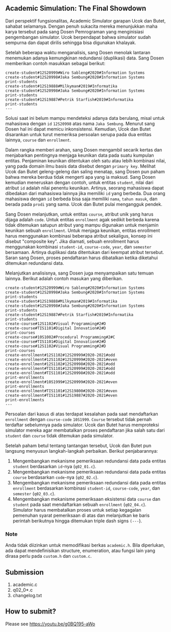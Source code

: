 ## Academic Simulation: The Final Showdown
Dari perspektif fungsionalitas, Academic Simulator garapan Ucok dan Butet, sahabat selamanya. Dengan penuh sukacita mereka menunjukkan maha karya tersebut pada sang Dosen Pemrograman yang menginisiasi pengembangan simulator. Ucok berpendapat bahwa simulator sudah sempurna dan dapat dirilis sehingga bisa digunakan khalayak.

Setelah beberapa waktu menganalisis, sang Dosen menolak lantaran menemukan adanya kemungkinan redundansi (duplikasi) data. Sang Dosen memberikan contoh masukkan sebagai berikut:
```
create-student#12S20999#Wiro Sableng#2020#Information Systems
create-student#12S20998#Jaka Sembung#2020#Information Systems
print-students
create-student#12S19888#Milkyman#2019#Informatika
create-student#12S20998#Jaka Sembung#2020#Information Systems
print-students
create-student#12S19887#Petrik Starfish#2019#Informatika
print-students
---

```
Solusi saat ini belum mampu mendeteksi adanya data berulang, misal untuk mahasiswa dengan ```id``` ```12S20998``` atas nama ```Jaka Sembung```. Menurut sang Dosen hal ini dapat memicu inkonsistensi. Kemudian, Ucok dan Butet disarankan untuk turut memeriksa persoalan serupa pada dua entitas lainnya, ```course``` dan ```enrollment```.

Dalam rangka memberi arahan, sang Dosen mengambil secarik kertas dan menjabarkan pentingnya menjaga keunikan data pada suatu kumpulan entitas. Penjaminan keunikan ditentukan oleh satu atau lebih kombinasi nilai, yang pada domain ilmu basis data disebut dengan ```primary key```. Melihat Ucok dan Butet geleng-geleng dan saling menatap, sang Dosen pun paham bahwa mereka berdua tidak mengerti apa yang ia maksud. Sang Dosen kemudian meneruskan dengan contoh, untuk entitas ```student```, nilai dari atribut ```id``` adalah nilai penentu keunikan. Artinya, seorang mahasiswa dapat dibedakan dari mahasiswa lainnya jika memiliki ```id``` yang berbeda. Dua orang mahasiswa dengan ```id``` berbeda bisa saja memiliki ```nama```, ```tahun masuk```, dan berada pada ```prodi``` yang sama. Ucok dan Butet pulai mengangguk pendek.

Sang Dosen melanjutkan, untuk entitas ```course```, atribut unik yang harus dijaga adalah ```code```. Untuk entitas ```enrollment``` agak sedikit berbeda karena tidak ditemukan satupun atribut yang mampu digunakan untuk menjamin keunikan sebuah ```enrollment```. Untuk menjaga keunikan, entitas enrollment harus menggunakan kombinasi beberapa atribut sekaligus, konsep ini disebut "composite key". Jika diamati, sebuah enrollment harus menggunakan kombinasi ```student-id```, ```course-code```, ```year```, dan ```semester``` bersamaan. Artinya duplikasi data ditentukan dari keempat atribut tersebut. Saran sang Dosen, proses pendaftaran harus dibatalkan ketika diketahui ditemukan redundansi data.

Melanjutkan analisisnya, sang Dosen juga menyampaikan satu temuan lainnya. Berikut adalah contoh masukan yang diberikan.
```
create-student#12S20999#Wiro Sableng#2020#Information Systems
create-student#12S20998#Jaka Sembung#2020#Information Systems
print-students
create-student#12S19888#Milkyman#2019#Informatika
create-student#12S20998#Jaka Sembung#2020#Information Systems
print-students
create-student#12S19887#Petrik Starfish#2019#Informatika
print-students
create-course#12S1102#Visual Programming#2#D
create-course#TIS1101#Digital Innovation#2#D
print-courses
create-course#10S1002#Procedural Programming#2#C
create-course#TIS1101#Digital Innovation#2#D
create-course#12S1102#Visual Programming#2#D
print-courses
create-enrollment#12S1102#12S20999#2020-2021#odd
create-enrollment#12S1102#12S20999#2020-2021#even
create-enrollment#12S1102#12S20998#2020-2021#odd
create-enrollment#TIS1101#12S20999#2020-2021#odd
create-enrollment#TIS1101#12S20998#2020-2021#odd
print-enrollments
create-enrollment#10S1999#12S20999#2020-2021#even
print-enrollments
create-enrollment#TIS1101#12S19800#2020-2021#even
create-enrollment#TIS1101#12S19887#2020-2021#even
print-enrollments
---

```
Persoalan dari kasus di atas terdapat kesalahan pada saat mendaftarkan ```enrollment``` dengan ```course-code``` ```10S1999```. ```Course``` tersebut tidak pernah terdaftar sebelumnya pada simulator. Ucok dan Butet harus memproteksi simulator mereka agar membatalkan proses pendaftaran jika salah satu dari ```student``` dan ```course``` tidak ditemukan pada simulator.

Setelah paham betul tentang tantangan tersebut, Ucok dan Butet pun langsung menyusun langkah-langkah perbaikan. Berikut penjabarannya:
1. Mengembangkan mekanisme pemeriksaan redundansi data pada entitas ```student``` berdasarkan ```id```-nya (```q02_01.c```).
2. Mengembangkan mekanisme pemeriksaan redundansi data pada entitas ```course``` berdasarkan ```code```-nya (```q02_02.c```).
3. Mengembangkan mekanisme pemeriksaan redundansi data pada entitas ```enrollment``` berdasarkan kombinasi ```student-id```, ```course-code```, ```year```, dan ```semester``` (```q02_03.c```).
4. Mengembangkan mekanisme pemeriksaan eksistensi data ```course``` dan ```student``` pada saat mendaftarkan sebuah ```enrollment``` (```q02_04.c```).
Simulator harus membatalkan proses untuk setiap kegagalan pemenuhan syarat pemeriksaan di atas dan melanjutkan ke baris perintah berikutnya hingga ditemukan triple dash signs ```(---```).

### Note
Anda tidak diizinkan untuk memodifikasi berkas ```academic.h```. Bila diperlukan, ada dapat mendefinisikan structure, enumeration, atau fungsi lain yang dirasa perlu pada ```custom.h``` dan ```custom.c```.

## Submission
1. academic.c
2. q02_0*.c
3. changelog.txt

## How to submit?
Please see https://youtu.be/g0BQ195-aWo